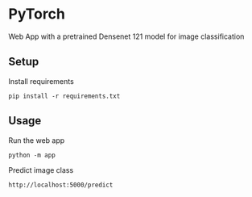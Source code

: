 # PyTorch
Web App with a pretrained Densenet 121 model for image classification

Setup
----------
Install requirements

    pip install -r requirements.txt

Usage
----------
Run the web app

    python -m app

Predict image class

    http://localhost:5000/predict
